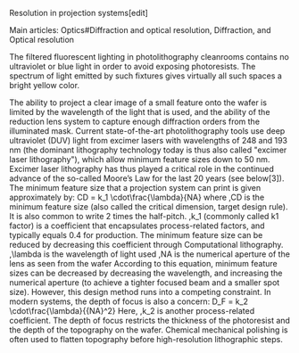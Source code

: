 Resolution in projection systems[edit]

Main articles: Optics#Diffraction and optical resolution, Diffraction, and Optical resolution


The filtered fluorescent lighting in photolithography cleanrooms contains no ultraviolet or blue light in order to avoid exposing photoresists. The spectrum of light emitted by such fixtures gives virtually all such spaces a bright yellow color.

The ability to project a clear image of a small feature onto the wafer is limited by the wavelength of the light that is used, and the ability of the reduction lens system to capture enough diffraction orders from the illuminated mask. Current state-of-the-art photolithography tools use deep ultraviolet (DUV) light from excimer lasers with wavelengths of 248 and 193 nm (the dominant lithography technology today is thus also called "excimer laser lithography"), which allow minimum feature sizes down to 50 nm. Excimer laser lithography has thus played a critical role in the continued advance of the so-called Moore’s Law for the last 20 years (see below[3]).
The minimum feature size that a projection system can print is given approximately by:
CD = k_1 \cdot\frac{\lambda}{NA}
where
\,CD is the minimum feature size (also called the critical dimension, target design rule). It is also common to write 2 times the half-pitch.
\,k_1 (commonly called k1 factor) is a coefficient that encapsulates process-related factors, and typically equals 0.4 for production. The minimum feature size can be reduced by decreasing this coefficient through Computational lithography.
\,\lambda is the wavelength of light used
\,NA is the numerical aperture of the lens as seen from the wafer
According to this equation, minimum feature sizes can be decreased by decreasing the wavelength, and increasing the numerical aperture (to achieve a tighter focused beam and a smaller spot size). However, this design method runs into a competing constraint. In modern systems, the depth of focus is also a concern:
D_F = k_2 \cdot\frac{\lambda}{{NA}^2}
Here, \,k_2 is another process-related coefficient. The depth of focus restricts the thickness of the photoresist and the depth of the topography on the wafer. Chemical mechanical polishing is often used to flatten topography before high-resolution lithographic steps.